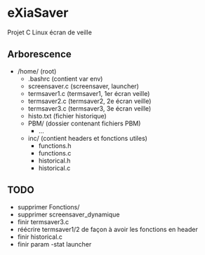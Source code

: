 # eXiaSaver
Projet C Linux écran de veille

## Arborescence
* /home/ (root)
  * .bashrc (contient var env)
  * screensaver.c (screensaver, launcher)
  * termsaver1.c (termsaver1, 1er écran veille)
  * termsaver2.c (termsaver2, 2e  écran veille)
  * termsaver3.c (termsaver3, 3e  écran veille)
  * histo.txt (fichier historique)
  * PBM/ (dossier contenant fichiers PBM)
    * ...
  * inc/ (contient headers et fonctions utiles)
    * functions.h
    * functions.c
    * historical.h
    * historical.c

## TODO
* supprimer Fonctions/
* supprimer screensaver_dynamique
* finir termsaver3.c
* réécrire termsaver1/2 de façon à avoir les fonctions en header
* finir historical.c
* finir param -stat launcher
